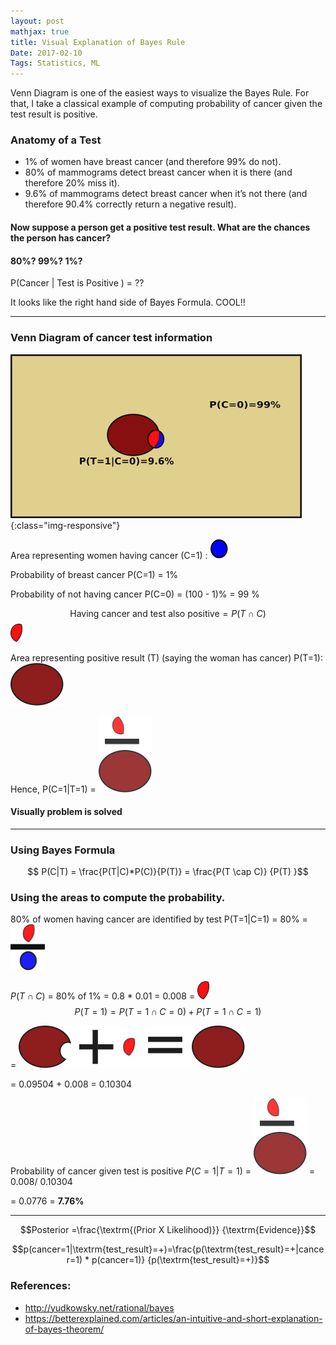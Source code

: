 ```yaml
---
layout: post
mathjax: true
title: Visual Explanation of Bayes Rule
Date: 2017-02-10
Tags: Statistics, ML
---
```


Venn Diagram is one of the easiest ways to visualize the Bayes Rule. For that, I take a classical example of computing probability of cancer given the test result is positive.

### Anatomy of a Test

* 1% of women have breast cancer (and therefore 99% do not).
* 80% of mammograms detect breast cancer when it is there (and therefore 20% miss it).
* 9.6% of mammograms detect breast cancer when it’s not there (and therefore 90.4% correctly return a negative result).

#### Now suppose a person get a positive test result. What are the chances the person has cancer?
####  80%? 99%? 1%?

P(Cancer | Test is Positive ) = ??

It looks like the right hand side of Bayes Formula. COOL!!

---

###  Venn Diagram of cancer test information

![Bayes rule 1](/assets/img/bayes/bayes_rule_1.png){:class="img-responsive"}

Area representing women having cancer (C=1) : ![Bayes_cancer](/assets/img/bayes/cancer.png)


Probability of breast cancer P(C=1) =  1%

Probability of not having cancer P(C=0) = (100 - 1)% = 99 %


$$ \mbox{Having cancer and test also positive} = P(T \cap C) $$ ![cancer_identified](/assets/img/bayes/cancer_identified.png)

Area representing positive result (T) (saying the woman has cancer) P(T=1):
![positive_test](/assets/img/bayes/positive_test.png)

Hence, P(C=1|T=1) =
![cancer_given_test_true](/assets/img/bayes/cancer_given_test_true.png)

#### Visually problem is solved


---
### Using Bayes Formula

$$ P(C|T) = \frac{P(T|C)*P(C)}{P(T)} = \frac{P(T \cap C)} {P(T) }$$



### Using the areas to compute the  probability.

80% of women having cancer are identified by test P(T=1|C=1)
= 80% = ![test_true_given_cancer](/assets/img/bayes/test_true_given_cancer.png)

$P(T \cap C)$ = 80% of 1% = 0.8 * 0.01  = 0.008 = ![cancer_identified](/assets/img/bayes/cancer_identified.png)
$$ P(T=1) =  P(T=1 \cap C=0) +  P(T=1 \cap C=1) $$

= ![total_test_true](/assets/img/bayes/total_test_true.png)

= 0.09504 + 0.008 = 0.10304

Probability of cancer given test is positive $P(C=1|T= 1)$ = ![cancer_given_test_true](/assets/img/bayes/cancer_given_test_true.png)
= 0.008/  0.10304

= 0.0776 = **7.76%**


---

$$Posterior =\frac{\textrm{(Prior X Likelihood)}} {\textrm{Evidence}}$$

$$p(cancer=1|\textrm{test_result}=+)=\frac{p(\textrm{test_result}=+|cancer=1) * p(cancer=1)} {p(\textrm{test_result}=+)}$$

### References:

* <http://yudkowsky.net/rational/bayes>
* <https://betterexplained.com/articles/an-intuitive-and-short-explanation-of-bayes-theorem/>

